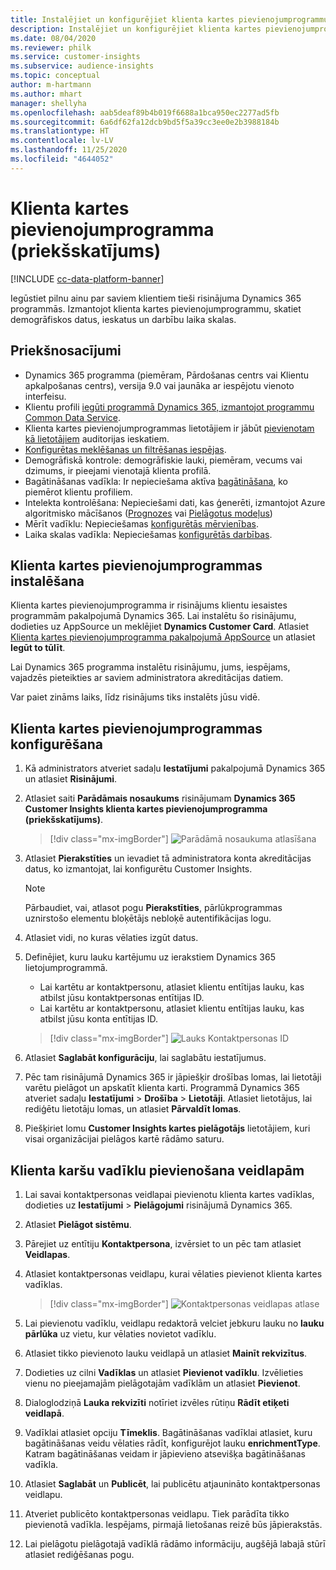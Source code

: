 ```yaml
---
title: Instalējiet un konfigurējiet klienta kartes pievienojumprogrammu
description: Instalējiet un konfigurējiet klienta kartes pievienojumprogrammu programmai Dynamics 365 Customer Insights.
ms.date: 08/04/2020
ms.reviewer: philk
ms.service: customer-insights
ms.subservice: audience-insights
ms.topic: conceptual
author: m-hartmann
ms.author: mhart
manager: shellyha
ms.openlocfilehash: aab5deaf89b4b019f6688a1bca950ec2277ad5fb
ms.sourcegitcommit: 6a6df62fa12dcb9bd5f5a39cc3ee0e2b3988184b
ms.translationtype: HT
ms.contentlocale: lv-LV
ms.lasthandoff: 11/25/2020
ms.locfileid: "4644052"
---
```

# <a name="customer-card-add-in-preview"></a>Klienta kartes pievienojumprogramma (priekšskatījums)

[!INCLUDE [cc-data-platform-banner](../includes/cc-data-platform-banner.md)]

Iegūstiet pilnu ainu par saviem klientiem tieši risinājuma Dynamics 365 programmās. Izmantojot klienta kartes pievienojumprogrammu, skatiet demogrāfiskos datus, ieskatus un darbību laika skalas.

## <a name="prerequisites"></a>Priekšnosacījumi

- Dynamics 365 programma (piemēram, Pārdošanas centrs vai Klientu apkalpošanas centrs), versija 9.0 vai jaunāka ar iespējotu vienoto interfeisu.
- Klientu profili [iegūti programmā Dynamics 365, izmantojot programmu Common Data Service](connect-power-query.md).
- Klienta kartes pievienojumprogrammas lietotājiem ir jābūt [pievienotam kā lietotājiem](permissions.md) auditorijas ieskatiem.
- [Konfigurētas meklēšanas un filtrēšanas iespējas](search-filter-index.md).
- Demogrāfiskā kontrole: demogrāfiskie lauki, piemēram, vecums vai dzimums, ir pieejami vienotajā klienta profilā.
- Bagātināšanas vadīkla: Ir nepieciešama aktīva [bagātināšana](enrichment-hub.md), ko piemērot klientu profiliem.
- Intelekta kontrolēšana: Nepieciešami dati, kas ģenerēti, izmantojot Azure algoritmisko mācīšanos ([Prognozes](predictions.md) vai [Pielāgotus modeļus](custom-models.md))
- Mērīt vadīklu: Nepieciešamas [konfigurētās mērvienības](measures.md).
- Laika skalas vadīkla: Nepieciešamas [konfigurētās darbības](activities.md).

## <a name="install-the-customer-card-add-in"></a>Klienta kartes pievienojumprogrammas instalēšana

Klienta kartes pievienojumprogramma ir risinājums klientu iesaistes programmām pakalpojumā Dynamics 365. Lai instalētu šo risinājumu, dodieties uz AppSource un meklējiet **Dynamics Customer Card**. Atlasiet [Klienta kartes pievienojumprogramma pakalpojumā AppSource](https://appsource.microsoft.com/product/dynamics-365/mscrm.dynamics_365_customer_insights_customer_card_addin?tab=Overview) un atlasiet **Iegūt to tūlīt**.

Lai Dynamics 365 programma instalētu risinājumu, jums, iespējams, vajadzēs pieteikties ar saviem administratora akreditācijas datiem.

Var paiet zināms laiks, līdz risinājums tiks instalēts jūsu vidē.

## <a name="configure-the-customer-card-add-in"></a>Klienta kartes pievienojumprogrammas konfigurēšana

1. Kā administrators atveriet sadaļu **Iestatījumi** pakalpojumā Dynamics 365 un atlasiet **Risinājumi**.

1. Atlasiet saiti **Parādāmais nosaukums** risinājumam **Dynamics 365 Customer Insights klienta kartes pievienojumprogramma (priekšskatījums)**.

   > [!div class="mx-imgBorder"]
   > ![Parādāmā nosaukuma atlasīšana](media/select-display-name.png "Parādāmā nosaukuma atlasīšana")

1. Atlasiet **Pierakstīties** un ievadiet tā administratora konta akreditācijas datus, ko izmantojat, lai konfigurētu Customer Insights.

   > [!NOTE]
   > Pārbaudiet, vai, atlasot pogu **Pierakstīties**, pārlūkprogrammas uznirstošo elementu bloķētājs nebloķē autentifikācijas logu.

1. Atlasiet vidi, no kuras vēlaties izgūt datus.

1. Definējiet, kuru lauku kartējumu uz ierakstiem Dynamics 365 lietojumprogrammā.
   - Lai kartētu ar kontaktpersonu, atlasiet klientu entītijas lauku, kas atbilst jūsu kontaktpersonas entītijas ID.
   - Lai kartētu ar kontaktpersonu, atlasiet klientu entītijas lauku, kas atbilst jūsu konta entītijas ID.

   > [!div class="mx-imgBorder"]
   > ![Lauks Kontaktpersonas ID](media/contact-id-field.png "Lauks Kontaktpersonas ID")

1. Atlasiet **Saglabāt konfigurāciju**, lai saglabātu iestatījumus.

1. Pēc tam risinājumā Dynamics 365 ir jāpiešķir drošības lomas, lai lietotāji varētu pielāgot un apskatīt klienta karti. Programmā Dynamics 365 atveriet sadaļu **Iestatījumi** > **Drošība** > **Lietotāji**. Atlasiet lietotājus, lai rediģētu lietotāju lomas, un atlasiet **Pārvaldīt lomas**.

1. Piešķiriet lomu **Customer Insights kartes pielāgotājs** lietotājiem, kuri visai organizācijai pielāgos kartē rādāmo saturu.

## <a name="add-customer-card-controls-to-forms"></a>Klienta karšu vadīklu pievienošana veidlapām
  
1. Lai savai kontaktpersonas veidlapai pievienotu klienta kartes vadīklas, dodieties uz **Iestatījumi** > **Pielāgojumi** risinājumā Dynamics 365.

1. Atlasiet **Pielāgot sistēmu**.

1. Pārejiet uz entītiju **Kontaktpersona**, izvērsiet to un pēc tam atlasiet **Veidlapas**.

1. Atlasiet kontaktpersonas veidlapu, kurai vēlaties pievienot klienta kartes vadīklas.

    > [!div class="mx-imgBorder"]
    > ![Kontaktpersonas veidlapas atlase](media/contact-active-forms.png "Kontaktpersonas veidlapas atlase")

1. Lai pievienotu vadīklu, veidlapu redaktorā velciet jebkuru lauku no **lauku pārlūka** uz vietu, kur vēlaties novietot vadīklu.

1. Atlasiet tikko pievienoto lauku veidlapā un atlasiet **Mainīt rekvizītus**.

1. Dodieties uz cilni **Vadīklas** un atlasiet **Pievienot vadīklu**. Izvēlieties vienu no pieejamajām pielāgotajām vadīklām un atlasiet **Pievienot**.

1. Dialoglodziņā **Lauka rekvizīti** notīriet izvēles rūtiņu **Rādīt etiķeti veidlapā**.

1. Vadīklai atlasiet opciju **Tīmeklis**. Bagātināšanas vadīklai atlasiet, kuru bagātināšanas veidu vēlaties rādīt, konfigurējot lauku **enrichmentType**. Katram bagātināšanas veidam ir jāpievieno atsevišķa bagātināšanas vadīkla.

1. Atlasiet **Saglabāt** un **Publicēt**, lai publicētu atjaunināto kontaktpersonas veidlapu.

1. Atveriet publicēto kontaktpersonas veidlapu. Tiek parādīta tikko pievienotā vadīkla. Iespējams, pirmajā lietošanas reizē būs jāpierakstās.

1. Lai pielāgotu pielāgotajā vadīklā rādāmo informāciju, augšējā labajā stūrī atlasiet rediģēšanas pogu.
